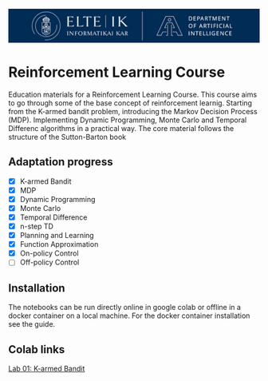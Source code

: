 ![Logo](assets/logo.png)

# Reinforcement Learning Course
Education materials for a Reinforcement Learning Course. This course aims to go through some of the base concept of reinforcement learnig. Starting from the K-armed bandit problem, introducing the Markov Decision Process (MDP). Implementing Dynamic Programming, Monte Carlo and Temporal Differenc algorithms in a practical way. The core material follows the structure of the Sutton-Barton book 

## Adaptation progress

- [x] K-armed Bandit
- [x] MDP
- [x] Dynamic Programming
- [x] Monte Carlo
- [x] Temporal Difference
- [x] n-step TD
- [x] Planning and Learning
- [x] Function Approximation
- [x] On-policy Control
- [ ] Off-policy Control

## Installation

The notebooks can be run directly online in google colab or offline in a docker container on a local machine. For the docker container installation see the guide.

## Colab links

[Lab 01: K-armed Bandit](https://colab.research.google.com/github/Fortuz/rl_education/blob/main/1.%20K-armed%20Bandit/k_armed_bandit.ipynb)

